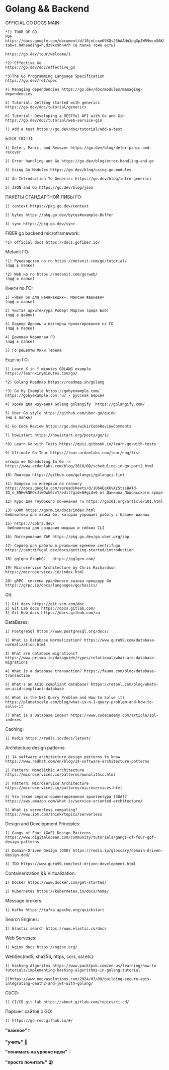 # Golang && Backend

OFFICIAL GO DOCS MAIN:

    *1) TOUR OF GO
    PDF https://docs.google.com/document/d/10jeLcxmK9XQs25hAAHnXpqXpJWR9mco5AKSDXLd3_zg/edit?tab=t.0#heading=h.dz9kx9hn4rh (в папке тоже есть)

    https://go.dev/tour/welcome/1

    *2) Effective Go
    https://go.dev/doc/effective_go

    *3)The Go Programming Language Specification
    https://go.dev/ref/spec

    4) Managing dependencies https://go.dev/doc/modules/managing-dependencies

    5) Tutorial: Getting started with generics https://go.dev/doc/tutorial/generics

    6) Tutorial: Developing a RESTful API with Go and Gin https://go.dev/doc/tutorial/web-service-gin

    7) Add a test https://go.dev/doc/tutorial/add-a-test

БЛОГ ПО ГО:

    1) Defer, Panic, and Recover https://go.dev/blog/defer-panic-and-recover

    2) Error handling and Go https://go.dev/blog/error-handling-and-go

    3) Using Go Modules https://go.dev/blog/using-go-modules

    4) An Introduction To Generics https://go.dev/blog/intro-generics

    5) JSON and Go https://go.dev/blog/json

ПАКЕТЫ СТАНДАРТНОЙ ЛИБЫ ГО:

    1) context https://pkg.go.dev/context

    2) bytes https://pkg.go.dev/bytes#example-Buffer

    3) sync https://pkg.go.dev/sync

FIBER go backend microframework:

    *1) official docs https://docs.gofiber.io/

Metanit ГО:

    *1) Руководство по го https://metanit.com/go/tutorial/
    (пдф в папке)

    *2) Web на го https://metanit.com/go/web/
    (пдф в папке)

Книги по ГО:

    1) «Язык Go для начинающих», Максим Жашкевич
    (пдф в папке)

    2) Чистая архитектура Роберт Мартин (дядя Боб)
    (пдф в файле)

    3) Боднер Идиопы и паттерны проектирования на ГО
    (пдф в папке)

    4) Донован Керниган ГО
    (пдф в папке)

    5) Го рецепты Мики Тебека

Еще по ГО:

    1) Learn X in Y minutes GOLANG example https://learnxinyminutes.com/go/

    *2) Golang Roadmap https://roadmap.sh/golang

    *3) Go by Example https://gobyexample.com/
    https://gobyexample.com.ru/ - русская версия

    4) Уроки для изучения Golang golangify  https://golangify.com/

    5) Uber Go style https://github.com/uber-go/guide
    (мд в папке)

    6) Go Code Review https://go.dev/wiki/CodeReviewComments

    7) howistart https://howistart.org/posts/go/1/

    *8) Learn Go with Tests https://quii.gitbook.io/learn-go-with-tests

    9) Ultimate Go Tour https://tour.ardanlabs.com/tour/eng/list

    отсюда же Scheduling In Go -> https://www.ardanlabs.com/blog/2018/08/scheduling-in-go-part2.html

    10) Линтеры https://github.com/golangci/golangci-lint

    11) Вопросы на интервью по голэнгу https://docs.google.com/spreadsheets/d/1U6AEqXkvXz5tzsBATd-1D_o_8NHwkNKOxJiwDwkEzvY/edit?gid=0#gid=0 от Даниила Подольского вроде

    12) Курс для глубокого понимания го https://go101.org/article/101.html

    13) GORM https://gorm.io/docs/index.html
    библиотека для языка Go, которая упрощает работу с базами данных

    15) https://cobra.dev/
     библиотека для создания мощных и гибких CLI

    16) Логгирование ZAP https://pkg.go.dev/go.uber.org/zap

    17) Сервер для работы в реальном времени centrifugo https://centrifugal.dev/docs/getting-started/introduction

    18) gqlgen GraphQL - https://gqlgen.com/

    19) Microservice Architecture by Chris Richardson https://microservices.io/index.html

    20) gRPC  система удалённого вызова процедур Go https://grpc.io/docs/languages/go/basics/

Git:

    1) Git docs https://git-scm.com/doc
    2) Git Lab docs https://docs.gitlab.com/
    3) Git Hub docs https://docs.github.com/ru

DataBases:

    1) PostgreSql https://www.postgresql.org/docs/

    2) What is Database Normalization? https://www.guru99.com/database-normalization.html

    3) What are database migrations? https://www.prisma.io/dataguide/types/relational/what-are-database-migrations

    4) What is a database transaction? https://fauna.com/blog/database-transaction

    5) What's an ACID compliant database? https://retool.com/blog/whats-an-acid-compliant-database

    6) What is the N+1 Query Problem and How to Solve it? https://planetscale.com/blog/what-is-n-1-query-problem-and-how-to-solve-it

    7) What is a Database Index? https://www.codecademy.com/article/sql-indexes

Caching:

    1) Redis https://redis.io/docs/latest/

Architecture design patterns:

    1) 14 software architecture design patterns to know https://www.redhat.com/en/blog/14-software-architecture-patterns

    2) Pattern: Monolithic Architecture https://microservices.io/patterns/monolithic.html

    3) Pattern: Microservice Architecture https://microservices.io/patterns/microservices.html

    4) Что такое сервис-ориентированная архитектура (SOA)? https://aws.amazon.com/what-is/service-oriented-architecture/

    5) What is serverless computing? https://www.ibm.com/think/topics/serverless

Design and Development Principles:

    1) Gangs of Four (GoF) Design Patterns https://www.digitalocean.com/community/tutorials/gangs-of-four-gof-design-patterns

    2) Domain-Driven Design (DDD) https://redis.io/glossary/domain-driven-design-ddd/

    3) TDD https://www.guru99.com/test-driven-development.html

Containerization && Virtualization:

    1) Docker https://www.docker.com/get-started/

    2) Kubernetes https://kubernetes.io/docs/home/

Message brokers:

    1) Kafka https://kafka.apache.org/quickstart

Search Engines:

    1) Elastic search https://www.elastic.co/docs

Web Serveses:

    1) Nginx docs https://nginx.org/

WebSec(md5, sha256, https, cors, ssl etc):

    1) Hashing Algoritms https://www.packtpub.com/en-us/learning/how-to-tutorials/implementing-hashing-algorithms-in-golang-tutorial

    2)https://www.neovasolutions.com/2024/07/09/building-secure-apis-integrating-oauth2-and-jwt-with-golang/

CI/CD:

    1) CI/CD git lab https://about.gitlab.com/topics/ci-cd/

Парсинг сайтов c GO:

    1) https://go-rod.github.io/#/

**"важное"** ❗️

**"учить"** 🌿

**"понимать на уровне идеи"** 💡

**"просто почитать"** 🏖️
